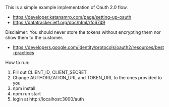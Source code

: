 This is a simple example implementation of Oauth 2.0 flow. 
- https://developer.katanamrp.com/page/setting-up-oauth
- https://datatracker.ietf.org/doc/html/rfc6749

Disclaimer: You should never store the tokens without encrypting them nor show them to the customer. 
- https://developers.google.com/identity/protocols/oauth2/resources/best-practices


How to run:

1. Fill out CLIENT_ID, CLIENT_SECRET
2. Change AUTHORIZATION_URL and TOKEN_URL to the ones provided to you
3. npm install
4. npm run start
5. login at http://localhost:3000/auth
